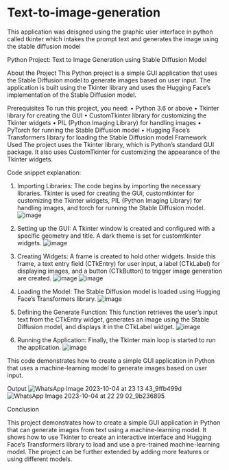 # Text-to-image-generation
This application was deisgned using the graphic user interface in python called tkinter which intakes the prompt text and generates the image using the stable diffusion model



Python Project: Text to Image Generation using Stable Diffusion Model

About the Project
This Python project is a simple GUI application that uses the Stable Diffusion model to generate images based on user input. The application is built using the Tkinter library and uses the Hugging Face’s implementation of the Stable Diffusion model.


Prerequisites
To run this project, you need:
•	Python 3.6 or above
•	Tkinter library for creating the GUI
•	CustomTkinter library for customizing the Tkinter widgets
•	PIL (Python Imaging Library) for handling images
•	PyTorch for running the Stable Diffusion model
•	Hugging Face’s Transformers library for loading the Stable Diffusion model
Framework Used
The project uses the Tkinter library, which is Python’s standard GUI package. It also uses CustomTkinter for customizing the appearance of the Tkinter widgets.




Code snippet explanation:

1.	Importing Libraries: The code begins by importing the necessary libraries. Tkinter is used for creating the GUI, customtkinter for customizing the Tkinter widgets, PIL (Python Imaging Library) for handling images, and torch for running the Stable Diffusion model.
 ![image](https://github.com/Adore9303/Text-to-image-generation/assets/107853973/51ed93bf-82c9-40c8-b022-2bfc0cb46698)



2.	Setting up the GUI: A Tkinter window is created and configured with a specific geometry and title. A dark theme is set for customtkinter widgets.
![image](https://github.com/Adore9303/Text-to-image-generation/assets/107853973/4b403366-1b8e-439e-b247-d96d11701dcc)


3.	Creating Widgets: A frame is created to hold other widgets. Inside this frame, a text entry field (CTkEntry) for user input, a label (CTkLabel) for displaying images, and a button (CTkButton) to trigger image generation are created.
![image](https://github.com/Adore9303/Text-to-image-generation/assets/107853973/be31ae37-053e-483c-a103-fe595a872e8f)
![image](https://github.com/Adore9303/Text-to-image-generation/assets/107853973/0cf4cb95-9e1b-4b22-a51e-3ab5658371d2)



4.	Loading the Model: The Stable Diffusion model is loaded using Hugging Face’s Transformers library.
 ![image](https://github.com/Adore9303/Text-to-image-generation/assets/107853973/ecdee12b-c525-45ed-aa30-f6cc695debd8)



5.	Defining the Generate Function: This function retrieves the user’s input text from the CTkEntry widget, generates an image using the Stable  Diffusion model, and displays it in the CTkLabel widget.
![image](https://github.com/Adore9303/Text-to-image-generation/assets/107853973/b9a99ff4-637d-45f3-85ec-42135a00f27b)



6.	Running the Application: Finally, the Tkinter main loop is started to run the application.
 ![image](https://github.com/Adore9303/Text-to-image-generation/assets/107853973/01008ede-ed0a-4d53-9e01-37ef2475f37b)



This code demonstrates how to create a simple GUI application in Python that uses a machine-learning model to generate images based on user input.



Output 
![WhatsApp Image 2023-10-04 at 23 13 43_9ffb499d](https://github.com/Adore9303/Text-to-image-generation/assets/107853973/e9675b06-eb85-4772-9ea6-6aaa81b06756)
![WhatsApp Image 2023-10-04 at 22 29 02_9b236895](https://github.com/Adore9303/Text-to-image-generation/assets/107853973/f13c6c5f-97cb-42ed-9914-6956795bd185)




Conclusion

This project demonstrates how to create a simple GUI application in Python that can generate images from text using a machine-learning model. It shows how to use Tkinter to create an interactive interface and Hugging Face’s Transformers library to load and use a pre-trained machine-learning model. The project can be further extended by adding more features or using different models.

